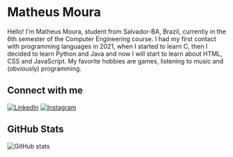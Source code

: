 # Matheus Moura

Hello! I'm Matheus Moura, student from Salvador-BA, Brazil, currently in the 6th semester of the Computer Engineering course. I had my first contact with programming languages in 2021, when I started to learn C, then I decided to learn Python and Java and now I will start to learn about HTML, CSS and JavaScript. My favorite hobbies are games, listening to music and (obviously) programming.

## Connect with me
[![LinkedIn](https://img.shields.io/badge/-LinkedIn-23238E?style=for-the-badge&logo=linkedin&logoColor=FFFF00)](https://www.linkedin.com/in/matheus-moura-rodrigues-costa/)
[![Instagram](https://img.shields.io/badge/-Instagram-23238E?style=for-the-badge&logo=instagram&logoColor=FFFF00)](https://instagram.com/matheus.moura19)

## GitHub Stats
![GitHub stats](https://github-readme-stats-git-masterrstaa-rickstaa.vercel.app/api?username=matheusmstorm&hide_title=true&show_icons=true&include_all_commits=false&count_private=true&line_height=25&hide=issues&bg_color=23238E&title_color=FFFF00&text_color=FFF&border_radius=3&border_color=36123c&icon_color=FF00F6&theme=transparent)
